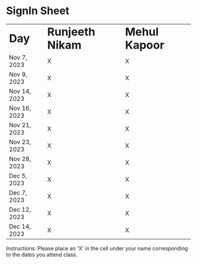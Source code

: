 # SignIn Sheet

<table border="0">
 <tr>
    <td><b style="font-size:30px">Day</b></td>
    <td><b style="font-size:30px">Runjeeth Nikam</b></td>
    <td><b style="font-size:30px">Mehul Kapoor</b></td>
 </tr>
 <tr>
    <td>Nov 7, 2023</td>
    <td>X</td>
    <td>X</td>
 </tr>
 <tr>
    <td>Nov 9, 2023</td>
    <td>X</td>
    <td>X</td>
 </tr>
 <tr>
    <td>Nov 14, 2023</td>
    <td>X</td>
    <td>X</td>
 </tr>
 <tr>
    <td>Nov 16, 2023</td>
    <td>X</td>
    <td>X</td>
 </tr>
 <tr>
    <td>Nov 21, 2023</td>
    <td>X</td>
    <td>X</td>
 </tr>
 <tr>
    <td>Nov 23, 2023</td>
    <td>X</td>
    <td>X</td>
 </tr>
 <tr>
    <td>Nov 28, 2023</td>
    <td>X</td>
    <td>X</td>
 </tr>
 <tr>
    <td>Dec 5, 2023</td>
    <td>X</td>
    <td>X</td>
 </tr>
 <tr>
    <td>Dec 7, 2023</td>
    <td>X</td>
    <td>X</td>
 </tr>
 <tr>
    <td>Dec 12, 2023</td>
    <td>X</td>
    <td>X</td>
 </tr>
 <tr>
    <td>Dec 14, 2023</td>
    <td>X</td>
    <td>X</td>
 </tr>
</table>
Instructions: Please place an 'X' in the cell under your name corresponding to the dates you attend class.